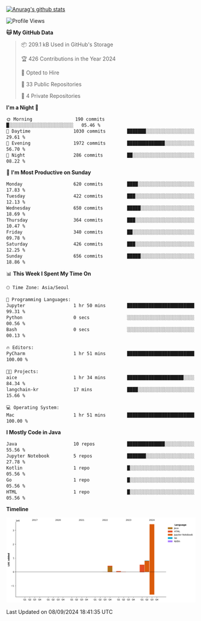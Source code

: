 [![Anurag's github stats](https://github-readme-stats.vercel.app/api?username=hajubal)](https://github.com/anuraghazra/github-readme-stats)

<!--START_SECTION:waka-->
![Profile Views](http://img.shields.io/badge/Profile%20Views-0-blue)

**🐱 My GitHub Data** 

> 📦 209.1 kB Used in GitHub's Storage 
 > 
> 🏆 426 Contributions in the Year 2024
 > 
> 💼 Opted to Hire
 > 
> 📜 33 Public Repositories 
 > 
> 🔑 4 Private Repositories 
 > 
**I'm a Night 🦉** 

```text
🌞 Morning                190 commits         █░░░░░░░░░░░░░░░░░░░░░░░░   05.46 % 
🌆 Daytime                1030 commits        ███████░░░░░░░░░░░░░░░░░░   29.61 % 
🌃 Evening                1972 commits        ██████████████░░░░░░░░░░░   56.70 % 
🌙 Night                  286 commits         ██░░░░░░░░░░░░░░░░░░░░░░░   08.22 % 
```
📅 **I'm Most Productive on Sunday** 

```text
Monday                   620 commits         ████░░░░░░░░░░░░░░░░░░░░░   17.83 % 
Tuesday                  422 commits         ███░░░░░░░░░░░░░░░░░░░░░░   12.13 % 
Wednesday                650 commits         █████░░░░░░░░░░░░░░░░░░░░   18.69 % 
Thursday                 364 commits         ███░░░░░░░░░░░░░░░░░░░░░░   10.47 % 
Friday                   340 commits         ██░░░░░░░░░░░░░░░░░░░░░░░   09.78 % 
Saturday                 426 commits         ███░░░░░░░░░░░░░░░░░░░░░░   12.25 % 
Sunday                   656 commits         █████░░░░░░░░░░░░░░░░░░░░   18.86 % 
```


📊 **This Week I Spent My Time On** 

```text
🕑︎ Time Zone: Asia/Seoul

💬 Programming Languages: 
Jupyter                  1 hr 50 mins        █████████████████████████   99.31 % 
Python                   0 secs              ░░░░░░░░░░░░░░░░░░░░░░░░░   00.56 % 
Bash                     0 secs              ░░░░░░░░░░░░░░░░░░░░░░░░░   00.13 % 

🔥 Editors: 
PyCharm                  1 hr 51 mins        █████████████████████████   100.00 % 

🐱‍💻 Projects: 
aice                     1 hr 34 mins        █████████████████████░░░░   84.34 % 
langchain-kr             17 mins             ████░░░░░░░░░░░░░░░░░░░░░   15.66 % 

💻 Operating System: 
Mac                      1 hr 51 mins        █████████████████████████   100.00 % 
```

**I Mostly Code in Java** 

```text
Java                     10 repos            ██████████████░░░░░░░░░░░   55.56 % 
Jupyter Notebook         5 repos             ███████░░░░░░░░░░░░░░░░░░   27.78 % 
Kotlin                   1 repo              █░░░░░░░░░░░░░░░░░░░░░░░░   05.56 % 
Go                       1 repo              █░░░░░░░░░░░░░░░░░░░░░░░░   05.56 % 
HTML                     1 repo              █░░░░░░░░░░░░░░░░░░░░░░░░   05.56 % 
```



**Timeline**

![Lines of Code chart](https://raw.githubusercontent.com/hajubal/hajubal/main/assets/bar_graph.png)


 Last Updated on 08/09/2024 18:41:35 UTC
<!--END_SECTION:waka-->